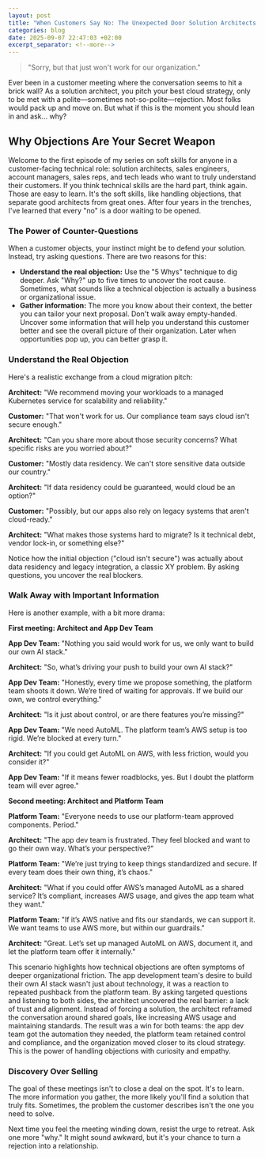 ```yaml
---
layout: post
title: "When Customers Say No: The Unexpected Door Solution Architects Should Never Ignore"
categories: blog
date: 2025-09-07 22:47:03 +02:00
excerpt_separator: <!--more-->
---
```


> "Sorry, but that just won't work for our organization."

Ever been in a customer meeting where the conversation seems to hit a brick wall? As a solution architect, you pitch your best cloud strategy, only to be met with a polite—sometimes not-so-polite—rejection. Most folks would pack up and move on. But what if this is the moment you should lean in and ask... why?

<!--more-->

## Why Objections Are Your Secret Weapon

Welcome to the first episode of my series on soft skills for anyone in a customer-facing technical role: solution architects, sales engineers, account managers, sales reps, and tech leads who want to truly understand their customers. If you think technical skills are the hard part, think again. Those are easy to learn. It's the soft skills, like handling objections, that separate good architects from great ones. After four years in the trenches, I've learned that every "no" is a door waiting to be opened.

### The Power of Counter-Questions

When a customer objects, your instinct might be to defend your solution. Instead, try asking questions. There are two reasons for this:

- **Understand the real objection:** Use the "5 Whys" technique to dig deeper. Ask "Why?" up to five times to uncover the root cause. Sometimes, what sounds like a technical objection is actually a business or organizational issue.
- **Gather information:** The more you know about their context, the better you can tailor your next proposal. Don't walk away empty-handed. Uncover some information that will help you understand this customer better and see the overall picture of their organization. Later when opportunities pop up, you can better grasp it.

### Understand the Real Objection

Here's a realistic exchange from a cloud migration pitch:

**Architect:** "We recommend moving your workloads to a managed Kubernetes service for scalability and reliability."

**Customer:** "That won't work for us. Our compliance team says cloud isn't secure enough."

**Architect:** "Can you share more about those security concerns? What specific risks are you worried about?"

**Customer:** "Mostly data residency. We can't store sensitive data outside our country."

**Architect:** "If data residency could be guaranteed, would cloud be an option?"

**Customer:** "Possibly, but our apps also rely on legacy systems that aren't cloud-ready."

**Architect:** "What makes those systems hard to migrate? Is it technical debt, vendor lock-in, or something else?"

Notice how the initial objection ("cloud isn't secure") was actually about data residency and legacy integration, a classic XY problem. By asking questions, you uncover the real blockers.

### Walk Away with Important Information

Here is another example, with a bit more drama:

**First meeting: Architect and App Dev Team**

**App Dev Team:** "Nothing you said would work for us, we only want to build our own AI stack."

**Architect:** "So, what’s driving your push to build your own AI stack?"

**App Dev Team:** "Honestly, every time we propose something, the platform team shoots it down. We’re tired of waiting for approvals. If we build our own, we control everything."

**Architect:** "Is it just about control, or are there features you’re missing?"

**App Dev Team:** "We need AutoML. The platform team’s AWS setup is too rigid. We’re blocked at every turn."

**Architect:** "If you could get AutoML on AWS, with less friction, would you consider it?"

**App Dev Team:** "If it means fewer roadblocks, yes. But I doubt the platform team will ever agree."


**Second meeting: Architect and Platform Team**

**Platform Team:** "Everyone needs to use our platform-team approved components. Period."

**Architect:** "The app dev team is frustrated. They feel blocked and want to go their own way. What’s your perspective?"

**Platform Team:** "We’re just trying to keep things standardized and secure. If every team does their own thing, it’s chaos."

**Architect:** "What if you could offer AWS’s managed AutoML as a shared service? It’s compliant, increases AWS usage, and gives the app team what they want."

**Platform Team:** "If it’s AWS native and fits our standards, we can support it. We want teams to use AWS more, but within our guardrails."

**Architect:** "Great. Let’s set up managed AutoML on AWS, document it, and let the platform team offer it internally."

This scenario highlights how technical objections are often symptoms of deeper organizational friction. The app development team's desire to build their own AI stack wasn't just about technology, it was a reaction to repeated pushback from the platform team. By asking targeted questions and listening to both sides, the architect uncovered the real barrier: a lack of trust and alignment. Instead of forcing a solution, the architect reframed the conversation around shared goals, like increasing AWS usage and maintaining standards. The result was a win for both teams: the app dev team got the automation they needed, the platform team retained control and compliance, and the organization moved closer to its cloud strategy. This is the power of handling objections with curiosity and empathy.

### Discovery Over Selling

The goal of these meetings isn't to close a deal on the spot. It's to learn. The more information you gather, the more likely you'll find a solution that truly fits. Sometimes, the problem the customer describes isn't the one you need to solve.

Next time you feel the meeting winding down, resist the urge to retreat. Ask one more "why." It might sound awkward, but it's your chance to turn a rejection into a relationship.
